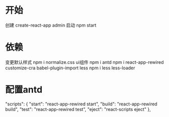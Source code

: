 # 开始
  创建 create-react-app admin
  启动 npm start

# 依赖
  变更默认样式 
  npm i normalize.css
  ui组件
  npm i antd
  npm i react-app-rewired customize-cra babel-plugin-import
  less 
  npm i less less-loader

# 配置antd
  "scripts": {
    "start": "react-app-rewired start",
    "build": "react-app-rewired build",
    "test": "react-app-rewired test",
    "eject": "react-scripts eject"
  },